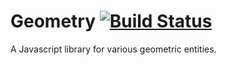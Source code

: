 # Geometry [![Build Status](https://travis-ci.org/jbschwartz/geometry.svg?branch=master)](https://travis-ci.org/jbschwartz/geometry)

A Javascript library for various geometric entities.
